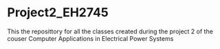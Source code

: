 # Project2_EH2745
This the reposittory for all the classes created during the project 2 of the couser Computer Applications in Electrical Power Systems
